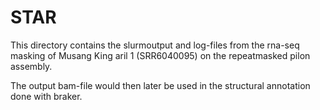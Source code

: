 # STAR
This directory contains the slurmoutput and log-files from the rna-seq masking of Musang King aril 1 (SRR6040095) on the repeatmasked pilon assembly.

The output bam-file would then later be used in the structural annotation done with braker.



 